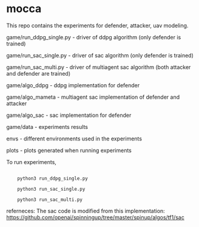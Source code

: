 # mocca

This repo contains the experiments for defender, attacker, uav modeling.

game/run_ddpg_single.py - driver of ddpg algorithm (only defender is trained)

game/run_sac_single.py - driver of sac algorithm (only defender is trained)

game/run_sac_multi.py - driver of multiagent sac algorithm (both attacker and defender are trained)

game/algo_ddpg - ddpg implementation for defender

game/algo_mameta  - multiagent sac implementation of defender and attacker

game/algo_sac - sac implementation for defender

game/data - experiments results

envs - different environments used in the experiments

plots - plots generated when running experiments

To run experiments, 

<code>
    python3 run_ddpg_single.py
</code>

<code>
    python3 run_sac_single.py
</code>

<code>
    python3 run_sac_multi.py
</code>

referneces:
The sac code is modified from this implementation: https://github.com/openai/spinningup/tree/master/spinup/algos/tf1/sac